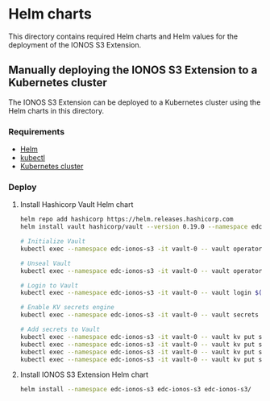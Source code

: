 # Helm charts

This directory contains required Helm charts and Helm values for the deployment of the IONOS S3 Extension.

## Manually deploying the IONOS S3 Extension to a Kubernetes cluster

The IONOS S3 Extension can be deployed to a Kubernetes cluster using the Helm charts in this directory.

### Requirements
- [Helm](https://helm.sh/docs/intro/install/)
- [kubectl](https://kubernetes.io/docs/tasks/tools/install-kubectl/)
- [Kubernetes cluster](https://kubernetes.io/docs/setup/)


### Deploy

1. Install Hashicorp Vault Helm chart

    ```bash
    helm repo add hashicorp https://helm.releases.hashicorp.com
    helm install vault hashicorp/vault --version 0.19.0 --namespace edc-ionos-s3 --create-namespace

    # Initialize Vault
    kubectl exec --namespace edc-ionos-s3 -it vault-0 -- vault operator init -key-shares=1 -key-threshold=1 -format=json > vault-keys.json

    # Unseal Vault
    kubectl exec --namespace edc-ionos-s3 -it vault-0 -- vault operator unseal $(jq -r ".unseal_keys_b64[]" vault-keys.json)

    # Login to Vault
    kubectl exec --namespace edc-ionos-s3 -it vault-0 -- vault login $(jq -r ".root_token" vault-keys.json)

    # Enable KV secrets engine
    kubectl exec --namespace edc-ionos-s3 -it vault-0 -- vault secrets enable -version=2 -path=secret kv

    # Add secrets to Vault
    kubectl exec --namespace edc-ionos-s3 -it vault-0 -- vault kv put secret/edc.ionos.access.key content=
    kubectl exec --namespace edc-ionos-s3 -it vault-0 -- vault kv put secret/edc.ionos.secret.key content=
    kubectl exec --namespace edc-ionos-s3 -it vault-0 -- vault kv put secret/edc.ionos.endpoint.region content=
    kubectl exec --namespace edc-ionos-s3 -it vault-0 -- vault kv put secret/edc.ionos.token content=
    ```

1. Install IONOS S3 Extension Helm chart

    ```bash
    helm install --namespace edc-ionos-s3 edc-ionos-s3 edc-ionos-s3/
    ```